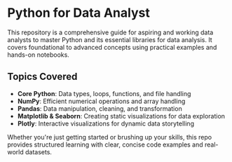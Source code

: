# Python for Data Analyst

This repository is a comprehensive guide for aspiring and working data analysts to master Python and its essential libraries for data analysis. It covers foundational to advanced concepts using practical examples and hands-on notebooks.

## Topics Covered

- **Core Python**: Data types, loops, functions, and file handling  
- **NumPy**: Efficient numerical operations and array handling  
- **Pandas**: Data manipulation, cleaning, and transformation  
- **Matplotlib & Seaborn**: Creating static visualizations for data exploration  
- **Plotly**: Interactive visualizations for dynamic data storytelling  

Whether you're just getting started or brushing up your skills, this repo provides structured learning with clear, concise code examples and real-world datasets.
